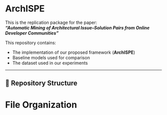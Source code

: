 # ArchISPE

This is the replication package for the paper:  
**_“Automatic Mining of Architectural Issue–Solution Pairs from Online Developer Communities”_**

This repository contains:
- The implementation of our proposed framework (**ArchISPE**)
- Baseline models used for comparison
- The dataset used in our experiments

---

## 📁 Repository Structure




# File Organization

